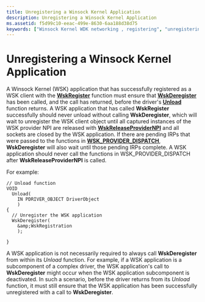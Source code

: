 ```yaml
---
title: Unregistering a Winsock Kernel Application
description: Unregistering a Winsock Kernel Application
ms.assetid: f5d99c10-eeac-499e-8630-6aa188d38d75
keywords: ["Winsock Kernel WDK networking , registering", "unregistering Winsock Kernel applications", "WSK WDK networking , registering", "WskDeregister"]
---
```


# Unregistering a Winsock Kernel Application


A Winsock Kernel (WSK) application that has successfully registered as a WSK client with the [**WskRegister**](https://msdn.microsoft.com/library/windows/hardware/ff571143) function must ensure that [**WskDeregister**](https://msdn.microsoft.com/library/windows/hardware/ff571128) has been called, and the call has returned, before the driver's [**Unload**](https://msdn.microsoft.com/library/windows/hardware/ff564886) function returns. A WSK application that has called **WskRegister** successfully should never unload without calling **WskDeregister**, which will wait to unregister the WSK client object until all captured instances of the WSK provider NPI are released with [**WskReleaseProviderNPI**](https://msdn.microsoft.com/library/windows/hardware/ff571145) and all sockets are closed by the WSK application. If there are pending IRPs that were passed to the functions in [**WSK\_PROVIDER\_DISPATCH**](https://msdn.microsoft.com/library/windows/hardware/ff571175), **WskDeregister** will also wait until those pending IRPs complete. A WSK application should never call the functions in WSK\_PROVIDER\_DISPATCH after **WskReleaseProviderNPI** is called.

For example:

```
// Unload function
VOID
  Unload(
    IN PDRIVER_OBJECT DriverObject
    )
{
  // Unregister the WSK application
  WskDeregister(
    &amp;WskRegistration
    );

}
```

A WSK application is not necessarily required to always call **WskDeregister** from within its *Unload* function. For example, if a WSK application is a subcomponent of a complex driver, the WSK application's call to **WskDeregister** might occur when the WSK application subcomponent is deactivated. In such a scenario, before the driver returns from its *Unload* function, it must still ensure that the WSK application has been successfully unregistered with a call to **WskDeregister**.

 

 






